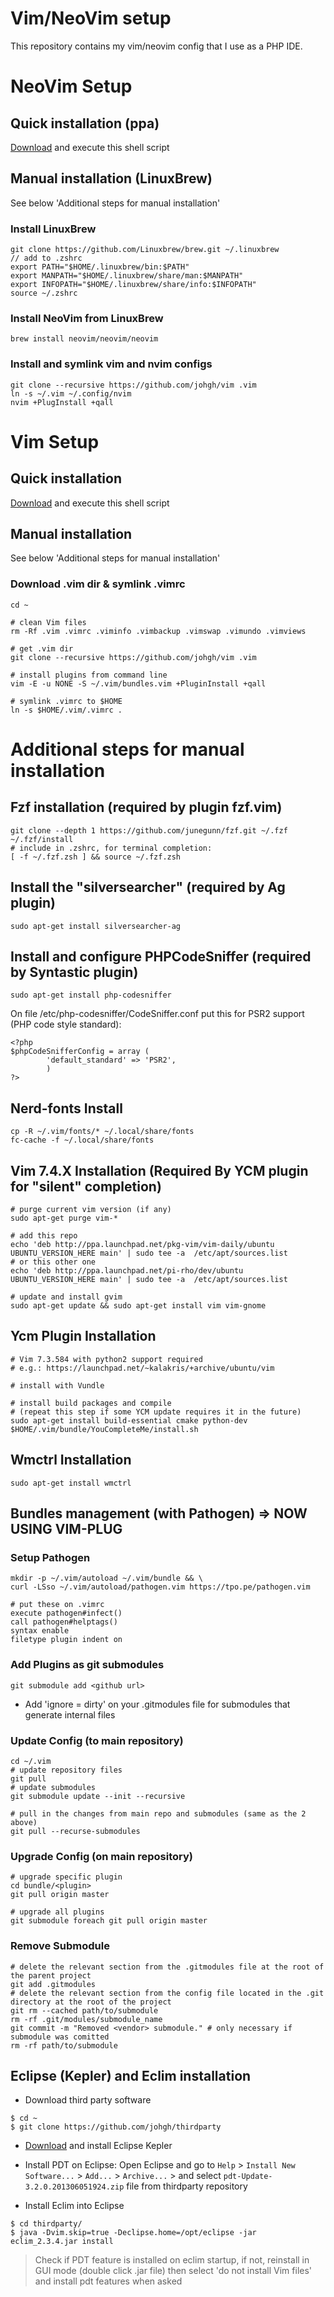 # Vim/NeoVim setup
This repository contains my vim/neovim config that I use as a PHP IDE.

# NeoVim Setup

## Quick installation (ppa)

[Download](https://raw.githubusercontent.com/johgh/scripts/master/nvim_setup.sh) and execute this shell script


## Manual installation (LinuxBrew)

See below 'Additional steps for manual installation'

### Install LinuxBrew
```
git clone https://github.com/Linuxbrew/brew.git ~/.linuxbrew
// add to .zshrc
export PATH="$HOME/.linuxbrew/bin:$PATH"
export MANPATH="$HOME/.linuxbrew/share/man:$MANPATH"
export INFOPATH="$HOME/.linuxbrew/share/info:$INFOPATH"
source ~/.zshrc
```

### Install NeoVim from LinuxBrew
```
brew install neovim/neovim/neovim
```

### Install and symlink vim and nvim configs
```
git clone --recursive https://github.com/johgh/vim .vim
ln -s ~/.vim ~/.config/nvim
nvim +PlugInstall +qall
```

# Vim Setup

## Quick installation

[Download](https://raw.githubusercontent.com/johgh/scripts/master/vim_setup.sh) and execute this shell script

## Manual installation

See below 'Additional steps for manual installation'

### Download .vim dir & symlink .vimrc
```
cd ~

# clean Vim files
rm -Rf .vim .vimrc .viminfo .vimbackup .vimswap .vimundo .vimviews

# get .vim dir
git clone --recursive https://github.com/johgh/vim .vim

# install plugins from command line
vim -E -u NONE -S ~/.vim/bundles.vim +PluginInstall +qall

# symlink .vimrc to $HOME
ln -s $HOME/.vim/.vimrc .
```

# Additional steps for manual installation

## Fzf installation (required by plugin fzf.vim)
```
git clone --depth 1 https://github.com/junegunn/fzf.git ~/.fzf
~/.fzf/install
# include in .zshrc, for terminal completion:
[ -f ~/.fzf.zsh ] && source ~/.fzf.zsh
```

## Install the "silversearcher" (required by Ag plugin)
```
sudo apt-get install silversearcher-ag
```

## Install and configure PHPCodeSniffer (required by Syntastic plugin)
```
sudo apt-get install php-codesniffer
```

On file /etc/php-codesniffer/CodeSniffer.conf put this for PSR2 support (PHP code style standard):
```
<?php
$phpCodeSnifferConfig = array (
        'default_standard' => 'PSR2',
        )
?>
```

## Nerd-fonts Install
```
cp -R ~/.vim/fonts/* ~/.local/share/fonts
fc-cache -f ~/.local/share/fonts
```

## Vim 7.4.X Installation (Required By YCM plugin for "silent" completion)
```
# purge current vim version (if any)
sudo apt-get purge vim-*

# add this repo
echo 'deb http://ppa.launchpad.net/pkg-vim/vim-daily/ubuntu UBUNTU_VERSION_HERE main' | sudo tee -a  /etc/apt/sources.list
# or this other one
echo 'deb http://ppa.launchpad.net/pi-rho/dev/ubuntu UBUNTU_VERSION_HERE main' | sudo tee -a  /etc/apt/sources.list

# update and install gvim
sudo apt-get update && sudo apt-get install vim vim-gnome
```

## Ycm Plugin Installation
```
# Vim 7.3.584 with python2 support required
# e.g.: https://launchpad.net/~kalakris/+archive/ubuntu/vim

# install with Vundle

# install build packages and compile
# (repeat this step if some YCM update requires it in the future)
sudo apt-get install build-essential cmake python-dev
$HOME/.vim/bundle/YouCompleteMe/install.sh
```
## Wmctrl Installation
```
sudo apt-get install wmctrl
```

## Bundles management (with Pathogen) => NOW USING VIM-PLUG

### Setup Pathogen
```
mkdir -p ~/.vim/autoload ~/.vim/bundle && \
curl -LSso ~/.vim/autoload/pathogen.vim https://tpo.pe/pathogen.vim

# put these on .vimrc
execute pathogen#infect()
call pathogen#helptags()
syntax enable
filetype plugin indent on
```

### Add Plugins as git submodules
```
git submodule add <github url>
```
* Add 'ignore = dirty' on your .gitmodules file for submodules that generate internal files
 

### Update Config (to main repository)
```
cd ~/.vim
# update repository files
git pull
# update submodules
git submodule update --init --recursive

# pull in the changes from main repo and submodules (same as the 2 above)
git pull --recurse-submodules
```

### Upgrade Config (on main repository)
```
# upgrade specific plugin
cd bundle/<plugin>
git pull origin master

# upgrade all plugins
git submodule foreach git pull origin master
```

### Remove Submodule
```
# delete the relevant section from the .gitmodules file at the root of the parent project
git add .gitmodules
# delete the relevant section from the config file located in the .git directory at the root of the project
git rm --cached path/to/submodule
rm -rf .git/modules/submodule_name
git commit -m "Removed <vendor> submodule." # only necessary if submodule was comitted
rm -rf path/to/submodule
```

## Eclipse (Kepler) and Eclim installation
- Download third party software
```
$ cd ~
$ git clone https://github.com/johgh/thirdparty
```

- [Download](http://eclipse.org/downloads/packages/eclipse-standard-432/keplersr2) and install Eclipse Kepler

- Install PDT on Eclipse: Open Eclipse and go to `Help` > `Install New Software...` > `Add...` > `Archive...` >
and select `pdt-Update-3.2.0.201306051924.zip` file from thirdparty repository

- Install Eclim into Eclipse
```
$ cd thirdparty/
$ java -Dvim.skip=true -Declipse.home=/opt/eclipse -jar eclim_2.3.4.jar install
```
> Check if PDT feature is installed on eclim startup, if not, reinstall in GUI mode (double click .jar file) then select 'do not install Vim files' and install pdt features when asked
